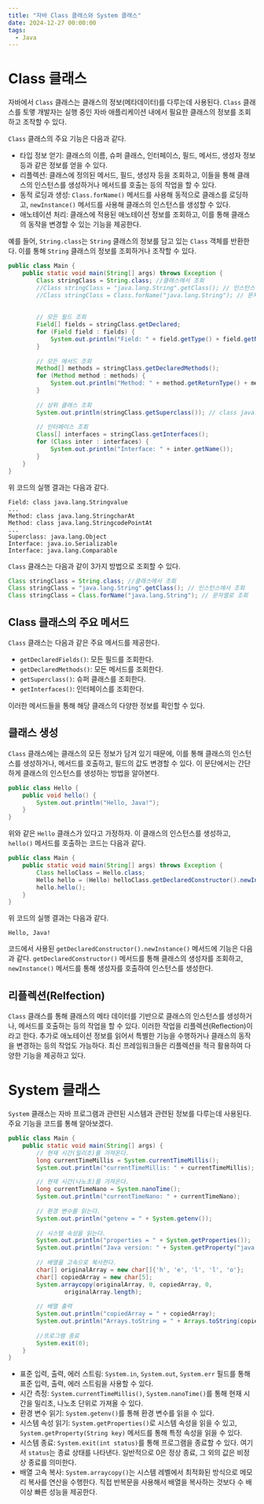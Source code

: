```yaml
---
title: "자바 Class 클래스와 System 클래스"
date: 2024-12-27 00:00:00
tags: 
  - Java
---
```


# Class 클래스
자바에서 `Class` 클래스는 클래스의 정보(메타데이터)를 다루는데 사용된다.
`Class` 클래스를 토앻 개발자는 실행 중인 자바 애플리케이션 내에서 필요한 클래스의 정보를 조회하고 조작할 수 있다.

`Class` 클래스의 주요 기능은 다음과 같다.
- 타입 정보 얻기: 클래스의 이름, 슈퍼 클래스, 인터페이스, 필드, 메서드, 생성자 정보 등과 같은 정보를 얻을 수 있다.
- 리플렉션: 클래스에 정의된 메서드, 필드, 생성자 등을 조회하고, 이들을 통해 클래스의 인스턴스를 생성하거나 메서드를 호출는 등의 작업을 할 수 있다.
- 동적 로딩과 생성: `Class.forName()` 메서드를 사용해 동적으로 클래스를 로딩하고, `newInstance()` 메서드를 사용해 클래스의 인스턴스를 생성할 수 있다.
- 애노테이션 처리: 클래스에 적용된 애노테이션 정보를 조회하고, 이를 통해 클래스의 동작을 변경할 수 있는 기능을 제공한다.

예를 들어, `String.class`는 `String` 클래스의 정보를 담고 있는 `Class` 객체를 반환한다.
이를 통해 `String` 클래스의 정보를 조회하거나 조작할 수 있다.

```java
public class Main {
    public static void main(String[] args) throws Exception {
        Class stringClass = String.class; //클래스에서 조회 
        //Class stringClass = "java.lang.String".getClass(); // 인스턴스에서 조회
        //Class stringClass = Class.forName("java.lang.String"); // 문자열로 조회
        
        
        // 모든 필드 조회
        Field[] fields = stringClass.getDeclared;
        for (Field field : fields) {
            System.out.println("Field: " + field.getType() + field.getName());
        }
        
        // 모든 메서드 조회
        Method[] methods = stringClass.getDeclaredMethods();
        for (Method method : methods) {
            System.out.println("Method: " + method.getReturnType() + method.getName());
        }
        
        // 상위 클래스 조회
        System.out.println(stringClass.getSuperclass()); // class java.lang.Object
        
        // 인터페이스 조회
        Class[] interfaces = stringClass.getInterfaces();
        for (Class inter : interfaces) {
            System.out.println("Interface: " + inter.getName());
        }
    }
}
```

위 코드의 실행 결과는 다음과 같다.

```
Field: class java.lang.Stringvalue
...
Method: class java.lang.StringcharAt
Method: class java.lang.StringcodePointAt
...
Superclass: java.lang.Object
Interface: java.io.Serializable
Interface: java.lang.Comparable
```

`Class` 클래스는 다음과 같이 3가지 방법으로 조회할 수 있다.
```java
Class stringClass = String.class; //클래스에서 조회
Class stringClass = "java.lang.String".getClass(); // 인스턴스에서 조회
Class stringClass = Class.forName("java.lang.String"); // 문자열로 조회
```

## Class 클래스의 주요 메서드
`Class` 클래스는 다음과 같은 주요 메서드를 제공한다.

- `getDeclaredFields()`: 모든 필드를 조회한다.
- `getDeclaredMethods()`: 모든 메서드를 조회한다.
- `getSuperclass()`: 슈퍼 클래스를 조회한다.
- `getInterfaces()`: 인터페이스를 조회한다.

이러한 메서드들을 통해 해당 클래스의 다양한 정보를 확인할 수 있다.

## 클래스 생성
`Class` 클래스에는 클래스의 모든 정보가 담겨 있기 때문에, 이를 통해 클래스의 인스턴스를 생성하거나, 메서드를 호출하고, 필드의 값도 변경할 수 있다.
이 문단에서는 간단하게 클래스의 인스턴스를 생성하는 방법을 알아본다.

```java
public class Hello {
    public void hello() {
        System.out.println("Hello, Java!");
    }
}
```

위와 같은 `Hello` 클래스가 있다고 가정하자.
이 클래스의 인스턴스를 생성하고, `hello()` 메서드를 호출하는 코드는 다음과 같다.

```java
public class Main {
    public static void main(String[] args) throws Exception {
        Class helloClass = Hello.class;
        Hello hello = (Hello) helloClass.getDeclaredConstructor().newInstance();
        hello.hello();
    }
}
```

위 코드의 실행 결과는 다음과 같다.

```
Hello, Java!
```

코드에서 사용된 `getDeclaredConstructor().newInstance()` 메서드에 기능은 다음과 같다.
`getDeclaredConstructor()` 메서드를 통해 클래스의 생성자를 조회하고, `newInstance()` 메서드를 통해 생성자를 호출하여 인스턴스를 생성한다.

## 리플렉션(Relfection)
`Class` 클래스를 통해 클래스의 메타 데이터를 기반으로 클래스의 인스턴스를 생성하거나, 메서드를 호출하는 등의 작업을 할 수 있다.
이러한 작업을 리플렉션(Reflection)이라고 한다.
추가로 애노테이션 정보를 읽어서 특별한 기능을 수행하거나 클래스의 동작을 변경하는 등의 작업도 가능하다.
최신 프레임워크들은 리플렉션을 적극 활용하여 다양한 기능을 제공하고 있다.

# System 클래스

`System` 클래스는 자바 프로그램과 관련된 시스템과 관련된 정보를 다루는데 사용된다.
주요 기능을 코드를 통해 알아보겠다.

```java
public class Main {
    public static void main(String[] args) {
        // 현재 시간(밀리초)를 가져온다.
        long currentTimeMillis = System.currentTimeMillis();
        System.out.println("currentTimeMillis: " + currentTimeMillis);

        // 현재 시간(나노초)를 가져온다.
        long currentTimeNano = System.nanoTime();
        System.out.println("currentTimeNano: " + currentTimeNano);
        
        // 환경 변수를 읽는다.
        System.out.println("getenv = " + System.getenv());
        
        // 시스템 속성을 읽는다.
        System.out.println("properties = " + System.getProperties());
        System.out.println("Java version: " + System.getProperty("java.version"));
        
        // 배열을 고속으로 복사한다.
        char[] originalArray = new char[]{'h', 'e', 'l', 'l', 'o'};
        char[] copiedArray = new char[5];
        System.arraycopy(originalArray, 0, copiedArray, 0,
                originalArray.length);
        
        // 배열 출력
        System.out.println("copiedArray = " + copiedArray);
        System.out.println("Arrays.toString = " + Arrays.toString(copiedArray));
        
        //프로그램 종료
        System.exit(0);
    }
}
```

- 표준 입력, 출력, 에러 스트림: `System.in`, `System.out`, `System.err` 필드를 통해 표준 입력, 출력, 에러 스트림을 사용할 수 있다.
- 시간 측정: `System.currentTimeMillis()`, `System.nanoTime()`를 통해 현재 시간을 밀리초, 나노초 단위로 가져올 수 있다.
- 환경 변수 읽기: `System.getenv()`를 통해 환경 변수를 읽을 수 있다.
- 시스템 속성 읽기: `System.getProperties()`로 시스템 속성을 읽을 수 있고, `System.getProperty(String key)` 메서드를 통해 특정 속성을 읽을 수 있다.
- 시스템 종료: `System.exit(int status)`를 통해 프로그램을 종료할 수 있다. 여기서 `status`는 종료 상태를 나타낸다. 일반적으로 0은 정상 종료, 그 외의 값은 비정상 종료를 의미한다.
- 배열 고속 복사: `System.arraycopy()`는 시스템 레벨에서 최적화된 방식으로 메모리 복사를 연산을 수행한다. 직접 반복문을 사용해서 배열을 복사하는 것보다 수 배 이상 빠른 성능을 제공한다.

